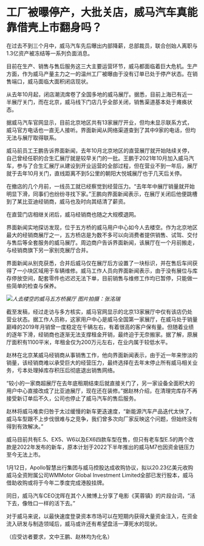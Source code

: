 # 工厂被曝停产，大批关店，威马汽车真能靠借壳上市翻身吗？

在过去不到三个月中，威马汽车先后曝出内部降薪，总部裁员，联合创始人离职与1.3亿资产被冻结等一系列负面消息。

目前在生产、销售与售后服务这三大主要运营环节，威马都面临着巨大危机。生产方面，作为威马产量主力之一的温州工厂被曝由于没有订单已处于停产状态。在销售端口，威马面临大面积闭店现状。

从去年10月起，闭店潮流席卷了全国多地的威马展厅。据悉，目前上海已有近一半展厅关门，而在北京，威马线下门店几乎全部关闭，销售渠道基本处于瘫痪状态。

据威马汽车官网显示，目前北京地区共有13家展厅开业，但均未显示联系方式，威马官方电话也一直无人接听。界面新闻从网络渠道查到了其中9家的电话，但均无法与展厅取得联系。

威马前员工王鹏告诉界面新闻，去年10月北京地区的直营展厅就开始陆续关停，自己曾经任职的合生汇展厅就是较早关门的一批。王鹏于2021年10月加入威马汽车，参与了合生汇展厅从建设到开业运营的全部过程，但在营业不到一年后，展厅就于去年10月关门，直线距离不到5公里的朝阳大悦城展厅也于几天后关停。

在撤店的几个月前，一线员工就已经察觉到经营压力。“去年年中展厅销量就开始明显下滑，同事们也纷纷寻找下家。”王鹏向界面新闻表示，在展厅关闭后他便跳槽到了某比亚迪经销商，威马也及时向其结清了薪资。

在直营门店相继关闭后，威马经销商也随之大规模退网。

界面新闻实地探访发现，位于五方桥的威马用户中心如今人去楼空。作为北京地区最大的经销商展厅之一，五方桥店是为数不多可以向消费者提供销售、试驾、交付与售后等全套服务的威马展厅。周边商户告诉界面新闻，该展厅在一个月前搬走，与经销商旗下另一家别克展厅合并。

界面新闻从别克获悉，合并后威马仅在展厅后方设置了一块标识，并在售后车间获得了一小块区域用于车辆维修。威马工作人员向界面新闻表示，由于没有展位与库存停放空间，配套零件也迟迟无法下单，目前销售与维修工作均已暂停，只能做一些简单的检查与保养。

![](https://inews.gtimg.com/news_bt/O9KKpc17VfuIAC9SuJswGzZpWJp6nLRmchf8DY8HPlt_sAA/1000)_人去楼空的威马五方桥展厅
图片拍摄：张洺瑞_

截至发稿，经过走访与多方核实，威马官网显示的北京13家展厅中仅有该店仍处营业状态。据工作人员称，这家用户中心是威马全国第一家展厅，在威马处于销量巅峰的2019年月销曾一度稳定在千辆左右，有着很高的客户保有量。但随着业绩的逐年下滑，经销商也逐渐无法支撑租金开销，最终迫于无奈搬家。据了解，原展厅面积有1100平米，年租金仅为200万元左右，在业内属于较低水平。

赵林在北京某威马经销商从事销售工作，他向界面新闻表示，由于近一年来惨淡的销量，该经销商难以承受巨大的经营压力，最终选择在去年末停止所有威马相关业务，亏本处理掉库存积压后彻底退出销售网络。

“较小的一家商超展厅在去年底租期结束后就直接关门了，另一家设备全面积大的用户中心直接改成了比亚迪展厅，现在还在装修。”据赵林介绍，在清理完库存不再接受新订单后不久，公司也停止了威马汽车的售后服务。

赵林将威马难卖归咎于太过缓慢的新车更迭速度，“新能源汽车产品迭代太快了，威马车型跟不上步伐很难与之竞争，我们曾多次向厂家反映这个问题，但始终没有得到有效解决。”

威马目前共有E.5、EX5、W6以及EX6四款车型在售，但只有老车型E.5的两个改款是2022年发布的新车，原本计划于2022下半年推出的威马M7也因资金链压力至今无法上市。

1月12日，Apollo智慧出行集团与威马控股达成收购协议，拟以20.23亿美元收购威马全资附属公司WMMotor Global Investment
Limited全部已发行股本，威马借助收购或将于今年二季度完成港股挂牌。

同日，威马汽车CEO沈晖在其个人微博上分享了电影《芙蓉镇》的片段台词，“活下去，像牲口一样的活下去。”

对于威马来说，以最快速度登录资本市场可以在短期内获得大量资金注入，在资金流入研发与制造领域后，威马或许还有希望盘活一潭死水的现状。

（应受访者要求，文中王鹏、赵林均为化名）

